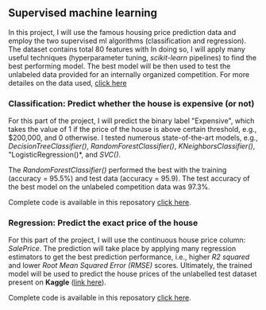 ## Supervised machine learning
In this project, I will use the famous housing price prediction data and employ the two supervised ml algorithms (classification and regression). The dataset contains total 80 features with In doing so, I will apply many useful techniques (hyperparameter tuning, *scikit-learn* pipelines) to find the best performing model. The best model will be then used to test the unlabeled data provided for an internally organized competition. For more detailes on the data used, [click here](https://github.com/sumitdeole/supervised-ml/blob/main/data/data_description_full.docx)

### Classification: Predict whether the house is expensive (or not)
For this part of the project, I will predict the binary label "Expensive", which takes the value of 1 if the price of the house is above certain threshold, e.g., $200,000, and 0 otherwise. I tested numerous state-of-the-art models, e.g., *DecisionTreeClassifier()*, *RandomForestClassifier()*, *KNeighborsClassifier()*, "LogisticRegression()*, and *SVC()*. 

The *RandomForestClassifier()* performed the best with the training (accuracy = 95.5%) and test data (accuracy = 95.9). 
The test accuracy of the best model on the unlabeled competition data was 97.3%.  


Complete code is available in this reposatory [click here](https://github.com/sumitdeole/supervised-ml/blob/main/code/classification_code.ipynb).



### Regression: Predict the exact price of the house
For this part of the project, I will use the continuous house price column: *SalePrice*. The prediction will take place by applying many regression estimators to get the best prediction performance, i.e., higher *R2 squared* and lower *Root Mean Squared Error (RMSE)* scores. Ultimately, the trained model will be used to predict the house prices of the unlabelled test dataset present on **Kaggle** ([link here](https://www.kaggle.com/competitions/house-prices-advanced-regression-techniques/overview)).


Complete code is available in this reposatory [click here](https://github.com/sumitdeole/supervised-ml/blob/main/code/classification_code.ipynb).